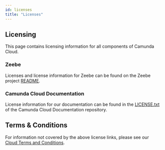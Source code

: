 ```yaml
---
id: licenses
title: "Licenses"
---
```

## Licensing

This page contains licensing information for all components of Camunda Cloud.

### Zeebe

Licenses and license information for Zeebe can be found on the Zeebe project [README](https://github.com/camunda-cloud/zeebe#license).

### Camunda Cloud Documentation

License information for our documentation can be found in the [LICENSE.txt](https://github.com/camunda-cloud/camunda-cloud-documentation/blob/master/LICENSE.txt) of the Camunda Cloud Documentation repository.

## Terms & Conditions

For information not covered by the above license links, please see our [Cloud Terms and Conditions](https://camunda.com/legal/terms/cloud-terms-and-conditions/).